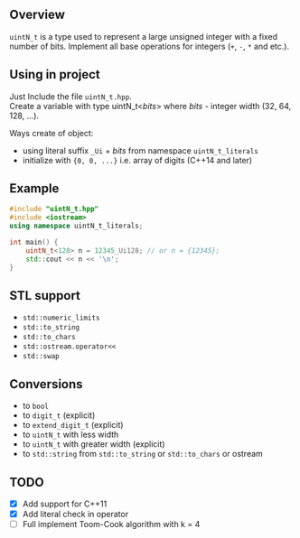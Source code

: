 ## Overview

`uintN_t` is a type used to represent a large unsigned integer with a fixed number of bits.
Implement all base operations for integers (`+`, `-`, `*` and etc.).

## Using in project

Just Include the file `uintN_t.hpp`.  
Create a variable with type uintN_t<*bits*> where *bits* - integer width (32, 64, 128, ...).

Ways create of object:
- using literal suffix `_Ui` + *bits* from namespace `uintN_t_literals`
- initialize with `{0, 0, ...}` i.e. array of digits (C++14 and later)

## Example

``` cpp
#include "uintN_t.hpp"
#include <iostream>
using namespace uintN_t_literals;

int main() {
    uintN_t<128> n = 12345_Ui128; // or n = {12345};
    std::cout << n << '\n';
}
```

## STL support

- `std::numeric_limits`
- `std::to_string`
- `std::to_chars`
- `std::ostream.operator<<`
- `std::swap`

## Conversions

- to `bool`
- to `digit_t` (explicit)
- to `extend_digit_t` (explicit)
- to `uintN_t` with less width
- to `uintN_t` with greater width (explicit)
- to `std::string` from `std::to_string` or `std::to_chars` or ostream

## TODO

- [x] Add support for C++11
- [x] Add literal check in operator
- [ ] Full implement Toom-Cook algorithm with k = 4